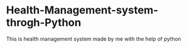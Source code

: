 # Health-Management-system-throgh-Python
This is health management system made by me with the help of python
